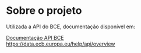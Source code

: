 <h1>Sobre o projeto</h1>

Utilizada a API do BCE, documentação disponível em:

[Documentação API BCE](https://data.ecb.europa.eu/help/api/overview)  
https://data.ecb.europa.eu/help/api/overview

